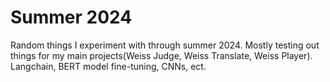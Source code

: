 # Summer 2024 
Random things I experiment with through summer 2024. Mostly testing out things for my main projects(Weiss Judge, Weiss Translate, Weiss Player). Langchain, BERT model fine-tuning, CNNs, ect.


